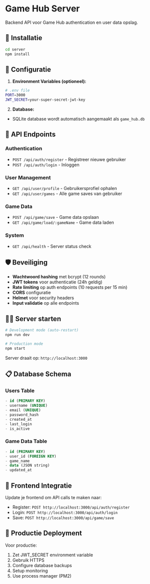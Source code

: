 # Game Hub Server

Backend API voor Game Hub authentication en user data opslag.

## 🚀 Installatie

```bash
cd server
npm install
```

## 🔧 Configuratie

1. **Environment Variables (optioneel):**
```bash
# .env file
PORT=3000
JWT_SECRET=your-super-secret-jwt-key
```

2. **Database:**
- SQLite database wordt automatisch aangemaakt als `game_hub.db`

## 📡 API Endpoints

### Authentication
- `POST /api/auth/register` - Registreer nieuwe gebruiker
- `POST /api/auth/login` - Inloggen

### User Management  
- `GET /api/user/profile` - Gebruikersprofiel ophalen
- `GET /api/user/games` - Alle game saves van gebruiker

### Game Data
- `POST /api/game/save` - Game data opslaan
- `GET /api/game/load/:gameName` - Game data laden

### System
- `GET /api/health` - Server status check

## 🛡️ Beveiliging

- **Wachtwoord hashing** met bcrypt (12 rounds)
- **JWT tokens** voor authenticatie (24h geldig)
- **Rate limiting** op auth endpoints (10 requests per 15 min)
- **CORS** configuratie
- **Helmet** voor security headers
- **Input validatie** op alle endpoints

## 🏃‍♂️ Server starten

```bash
# Development mode (auto-restart)
npm run dev

# Production mode
npm start
```

Server draait op: `http://localhost:3000`

## 📋 Database Schema

### Users Table
```sql
- id (PRIMARY KEY)
- username (UNIQUE)
- email (UNIQUE)
- password_hash
- created_at
- last_login
- is_active
```

### Game Data Table
```sql
- id (PRIMARY KEY)  
- user_id (FOREIGN KEY)
- game_name
- data (JSON string)
- updated_at
```

## 🔗 Frontend Integratie

Update je frontend om API calls te maken naar:
- Register: `POST http://localhost:3000/api/auth/register`
- Login: `POST http://localhost:3000/api/auth/login`
- Save: `POST http://localhost:3000/api/game/save`

## 🚨 Productie Deployment

Voor productie:
1. Zet JWT_SECRET environment variable
2. Gebruik HTTPS
3. Configure database backups
4. Setup monitoring
5. Use process manager (PM2)